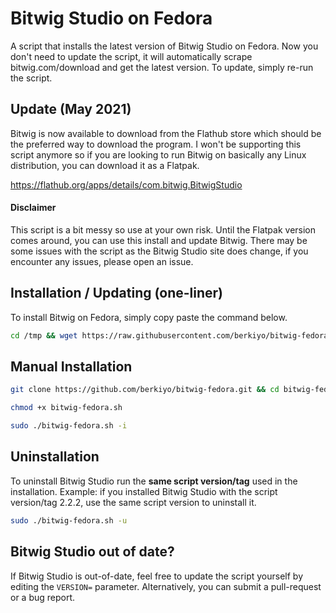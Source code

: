 # Bitwig Studio on Fedora
A script that installs the latest version of Bitwig Studio on Fedora. Now you don't need to update the script, it will automatically scrape bitwig.com/download and get the latest version. To update, simply re-run the script.

## Update (May 2021)
Bitwig is now available to download from the Flathub store which should be the preferred way to download the program. I won't be supporting this script anymore so if you are looking to run Bitwig on basically any Linux distribution, you can download it as a Flatpak.

https://flathub.org/apps/details/com.bitwig.BitwigStudio

#### Disclaimer
This script is a bit messy so use at your own risk. Until the Flatpak version comes around, you can use this install and update Bitwig. There may be some issues with the script as the Bitwig Studio site does change, if you encounter any issues, please open an issue.

## Installation / Updating (one-liner)
To install Bitwig on Fedora, simply copy paste the command below.
```bash
cd /tmp && wget https://raw.githubusercontent.com/berkiyo/bitwig-fedora/master/install.sh && chmod 777 install.sh && ./install.sh
```


## Manual Installation
```bash
git clone https://github.com/berkiyo/bitwig-fedora.git && cd bitwig-fedora

chmod +x bitwig-fedora.sh

sudo ./bitwig-fedora.sh -i
```

## Uninstallation
To uninstall Bitwig Studio run the **same script version/tag** used in the installation.
Example: if you installed Bitwig Studio with the script version/tag 2.2.2, use the same script version to uninstall it.

```bash
sudo ./bitwig-fedora.sh -u
```
## Bitwig Studio out of date?
If Bitwig Studio is out-of-date, feel free to update the script yourself by editing the `VERSION=` parameter. Alternatively, you can submit a pull-request or a bug report.

